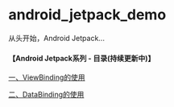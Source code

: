 # android_jetpack_demo
从头开始，Android Jetpack...

#### 【Android Jetpack系列 - 目录(持续更新中)】

[一、ViewBinding的使用](\ViewBinding\docs\readme.md)

[二、DataBinding的使用](\DataBinding\docs\readme.md)
